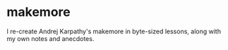 # makemore
I re-create Andrej Karpathy's makemore in byte-sized lessons, along with my own notes and anecdotes.
